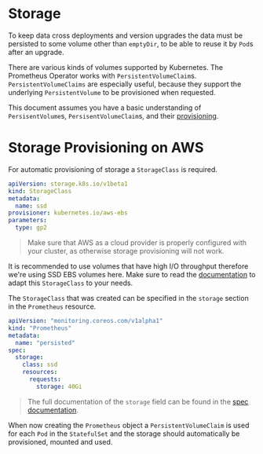 # Storage

To keep data cross deployments and version upgrades the data must be persisted to some volume other than `emptyDir`, to be able to reuse it by `Pod`s after an upgrade.

There are various kinds of volumes supported by Kubernetes. The Prometheus Operator works with `PersistentVolumeClaim`s. `PersistentVolumeClaims` are especially useful, because they support the underlying `PersistentVolume` to be provisioned when requested.

This document assumes you have a basic understanding of `PersisentVolume`s, `PersisentVolumeClaim`s, and their [provisioning](https://kubernetes.io/docs/user-guide/persistent-volumes/#provisioning).

# Storage Provisioning on AWS

For automatic provisioning of storage a `StorageClass` is required.

```yaml
apiVersion: storage.k8s.io/v1beta1
kind: StorageClass
metadata:
  name: ssd
provisioner: kubernetes.io/aws-ebs
parameters:
  type: gp2
```

> Make sure that AWS as a cloud provider is properly configured with your cluster, as otherwise storage provisioning will not work.

It is recommended to use volumes that have high I/O throughput therefore we're using SSD EBS volumes here. Make sure to read the [documentation](https://kubernetes.io/docs/user-guide/persistent-volumes/#aws) to adapt this `StorageClass` to your needs.

The `StorageClass` that was created can be specified in the `storage` section in the `Prometheus` resource.

```yaml
apiVersion: "monitoring.coreos.com/v1alpha1"
kind: "Prometheus"
metadata:
  name: "persisted"
spec:
  storage:
    class: ssd
    resources:
      requests:
        storage: 40Gi
```

> The full documentation of the `storage` field can be found in the [spec documentation](../api.md#storagespec).

When now creating the `Prometheus` object a `PersistentVolumeClaim` is used for each `Pod` in the `StatefulSet` and the storage should automatically be provisioned, mounted and used.

